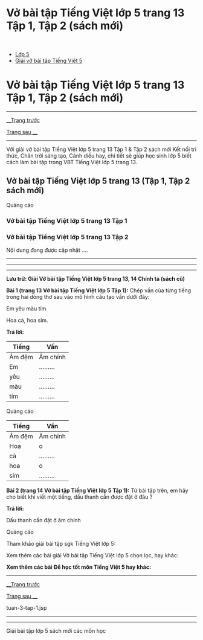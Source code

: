 # Vở bài tập Tiếng Việt lớp 5 trang 13 Tập 1, Tập 2 (sách mới)

﻿

  * [Lớp 5](https://vietjack.com/series/lop-5.jsp)
  * [Giải vở bài tập Tiếng Việt 5](https://vietjack.com/giai-vo-bai-tap-tieng-viet-5/index.jsp)



# Vở bài tập Tiếng Việt lớp 5 trang 13 Tập 1, Tập 2 (sách mới)

* * *

[__Trang trước](https://vietjack.com/giai-vo-bai-tap-tieng-viet-5/tuan-3-tap-1.jsp)

[Trang sau __](https://vietjack.com/giai-vo-bai-tap-tieng-viet-5/tuan-3-tap-1.jsp)

* * *

Với giải vở bài tập Tiếng Việt lớp 5 trang 13 Tập 1 & Tập 2 sách mới Kết nối tri thức, Chân trời sáng tạo, Cánh diều hay, chi tiết sẽ giúp học sinh lớp 5 biết cách làm bài tập trong VBT Tiếng Việt lớp 5 trang 13.

## Vở bài tập Tiếng Việt lớp 5 trang 13 (Tập 1, Tập 2 sách mới)

Quảng cáo

### Vở bài tập Tiếng Việt lớp 5 trang 13 Tập 1

### Vở bài tập Tiếng Việt lớp 5 trang 13 Tập 2

Nội dung đang được cập nhật ....

* * *

* * *

* * *

**Lưu trữ: Giải Vở bài tập Tiếng Việt lớp 5 trang 13, 14 Chính tả (sách cũ)**

**Bài 1 (trang 13 Vở bài tập Tiếng Việt lớp 5 Tập 1):** Chép vần của từng tiếng trong hai dòng thơ sau vào mô hình cấu tạo vần dưới đây:

Em yêu màu tím 

Hoa cà, hoa sim. 

**Trả lời:**

Tiếng | Vần  
---|---  
Âm đệm | Âm chính | Âm cuối  
Em | ……… | e | m  
yêu | ……… | yê | u  
màu | ……… | a | u  
tím | ……… | i | m  
  
Quảng cáo

Tiếng | Vần  
---|---  
Âm đệm | Âm chính | Âm cuối  
Hoa | o | a | ………  
cà | ……… | a | ………  
hoa | o | a | ………  
sim | ……… | i | m  
  
**Bài 2 (trang 14 Vở bài tập Tiếng Việt lớp 5 Tập 1):** Từ bài tập trên, em hãy cho biết khi viết một tiếng, dấu thanh cần được đặt ở đâu ?

**Trả lời:**

Dấu thanh cần đặt ở âm chính

Quảng cáo

Tham khảo giải bài tập sgk Tiếng Việt lớp 5:

Xem thêm các bài giải Vở bài tập Tiếng Việt lớp 5 chọn lọc, hay khác:

**Xem thêm các bài Để học tốt môn Tiếng Việt 5 hay khác:**

* * *

[__Trang trước](https://vietjack.com/giai-vo-bai-tap-tieng-viet-5/tuan-3-tap-1.jsp)

[Trang sau __](https://vietjack.com/giai-vo-bai-tap-tieng-viet-5/tuan-3-tap-1.jsp)

tuan-3-tap-1.jsp

* * *

* * *

Giải bài tập lớp 5 sách mới các môn học
